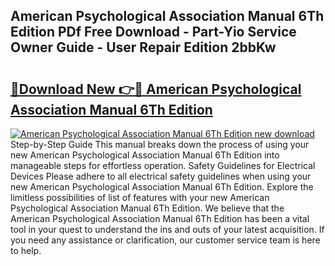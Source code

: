 ## American Psychological Association Manual 6Th Edition PDf Free Download - Part-Yio Service Owner Guide - User Repair Edition 2bbKw

# <h2><a href="http://bc3975.oget.top/?id=American+Psychological+Association+Manual+6Th+Edition">🔗Download New 👉🔴 American Psychological Association Manual 6Th Edition</a></h2>

[![American Psychological Association Manual 6Th Edition new download](https://i.imgur.com/5g1atiW.png)](http://bc3975.oget.top/?id=American+Psychological+Association+Manual+6Th+Edition)
Step-by-Step Guide This manual breaks down the process of using your new American Psychological Association Manual 6Th Edition into manageable steps for effortless operation. Safety Guidelines for Electrical Devices Please adhere to all electrical safety guidelines when using your new American Psychological Association Manual 6Th Edition. Explore the limitless possibilities of list of features with your new American Psychological Association Manual 6Th Edition. We believe that the American Psychological Association Manual 6Th Edition has been a vital tool in your quest to understand the ins and outs of your latest acquisition. If you need any assistance or clarification, our customer service team is here to help.
